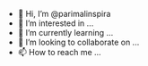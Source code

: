 - 👋 Hi, I’m @parimalinspira
- 👀 I’m interested in ...
- 🌱 I’m currently learning ...
- 💞️ I’m looking to collaborate on ...
- 📫 How to reach me ...

<!---
parimalinspira/parimalinspira is a ✨ special ✨ repository because its `README.md` (this file) appears on your GitHub profile.
You can click the Preview link to take a look at your changes.
--->
